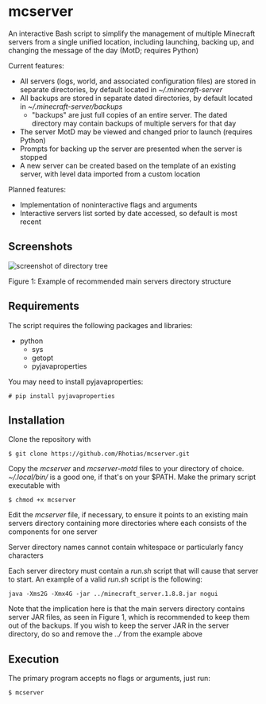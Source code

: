 # mcserver
An interactive Bash script to simplify the management of multiple Minecraft servers from a single unified location, including launching, backing up, and changing the message of the day (MotD; requires Python)

Current features:
* All servers (logs, world, and associated configuration files) are stored in separate directories, by default located in *~/.minecraft-server*
* All backups are stored in separate dated directories, by default located in *~/.minecraft-server/backups*
  * "backups" are just full copies of an entire server. The dated directory may contain backups of multiple servers for that day
* The server MotD may be viewed and changed prior to launch (requires Python)
* Prompts for backing up the server are presented when the server is stopped
* A new server can be created based on the template of an existing server, with level data imported from a custom location

Planned features:
* Implementation of noninteractive flags and arguments
* Interactive servers list sorted by date accessed, so default is most recent

## Screenshots
![screenshot of directory tree](http://i.imgur.com/bnUIGwD.png)

Figure 1: Example of recommended main servers directory structure

## Requirements
The script requires the following packages and libraries:
* python
  * sys
  * getopt
  * pyjavaproperties

You may need to install pyjavaproperties:

    # pip install pyjavaproperties

## Installation
Clone the repository with

    $ git clone https://github.com/Rhotias/mcserver.git

Copy the *mcserver* and *mcserver-motd* files to your directory of choice. *~/.local/bin/* is a good one, if that's on your $PATH. Make the primary script executable with

    $ chmod +x mcserver

Edit the *mcserver* file, if necessary, to ensure it points to an existing main servers directory containing more directories where each consists of the components for one server

Server directory names cannot contain whitespace or particularly fancy characters

Each server directory must contain a *run.sh* script that will cause that server to start. An example of a valid *run.sh* script is the following:

    java -Xms2G -Xmx4G -jar ../minecraft_server.1.8.8.jar nogui

Note that the implication here is that the main servers directory contains server JAR files, as seen in Figure 1, which is recommended to keep them out of the backups. If you wish to keep the server JAR in the server directory, do so and remove the *../* from the example above

## Execution
The primary program accepts no flags or arguments, just run:

    $ mcserver
